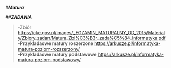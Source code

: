 #***Matura*** 

##***ZADANIA***
>-Zbiór https://cke.gov.pl/images/_EGZAMIN_MATURALNY_OD_2015/Materialy/Zbiory_zadan/Matura_Zbi%C3%B3r_zada%C5%84_Informatyka.pdf <br/>
>**-Przykładaowe matury roszerzone** https://arkusze.pl/informatyka-matura-poziom-rozszerzony/ <br/>
>**-Przykładaowe matury podstawowe** https://arkusze.pl/informatyka-matura-poziom-podstawowy/